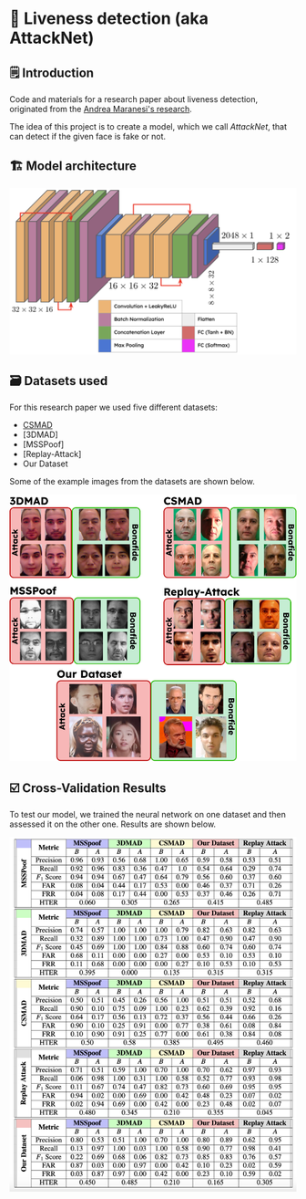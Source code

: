 # :japanese_ogre: Liveness detection (aka AttackNet)

## :spiral_notepad: Introduction

Code and materials for a research paper about liveness detection, originated 
from the [Andrea Maranesi's research](https://github.com/andreamaranesi/Spoofing-Attack-Detection-2022/tree/main).

The idea of this project is to create a model, which we call _AttackNet_, that can detect if 
the given face is fake or not. 

## :building_construction: Model architecture
![Model architecture](./meta/attacknet.png)

## :card_file_box: Datasets used

For this research paper we used five different datasets:
- [CSMAD]()
- [3DMAD]
- [MSSPoof]
- [Replay-Attack]
- Our Dataset

Some of the example images from the datasets are shown below.

![Example images](./meta/dataset.png)

## :ballot_box_with_check: Cross-Validation Results

To test our model, we trained the neural network on one dataset 
and then assessed it on the other one. Results are shown below.

![Cross-Validation Results](./meta/cross-validation.png)
